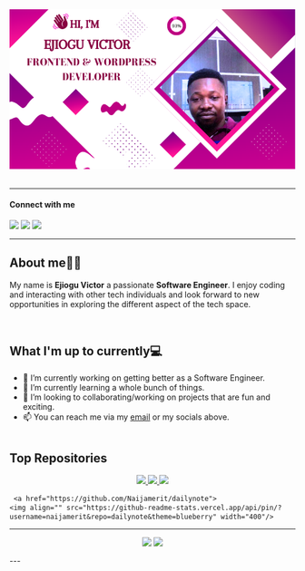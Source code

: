 <div align="center">
    <img max-width="800" src="assets/banner.png"/>
</div>
<br />

---

<h4> Connect with me </h4>

[![](https://img.shields.io/badge/-linkedin-0073B1?style=flat-square)](https://www.linkedin.com/in/ejioguvictor/)
[![](https://img.shields.io/badge/-twitter-1C9CEA?style=flat-square)](https://twitter.com/naijameritng)
[![](https://img.shields.io/badge/PORTFOLIO-CC6699?style=flat-square)](https://victorejiogu-portfolio.netlify.app/)

---

## About me:mage_man:

<p>
    My name is <strong>Ejiogu Victor</strong> a passionate <strong>Software Engineer</strong>. I enjoy coding and interacting with other tech individuals and look forward to new opportunities in exploring the different aspect of the tech space.
</p><br/>

## What I'm up to currently:computer:

-  🔭 I’m currently working on getting better as a Software Engineer.
-  🌱 I’m currently learning a whole bunch of things.
-  👯 I’m looking to collaborating/working on projects that are fun and exciting.
-  📫 You can reach me via my [email](mailto:victor.ejiogu@ust.edu.ng) or my socials above.
   <br/><br/>

## Top Repositories

<p align="center">
   <a href="https://naijamerit.github.io/myevaluation4/">
    <img align="" src="https://github-readme-stats.vercel.app/api/pin/?username=naijamerit&repo=myevaluation4&theme=blueberry" width="400"/>
   </a>

   <a href="https://github.com/Naijamerit/react-quiz">
    <img align="" src="https://github-readme-stats.vercel.app/api/pin/?username=naijamerit&repo=react-quiz&theme=blueberry" width="400"/>
   </a>

   <a href="https://github.com/Naijamerit/React-Search-Filter">
    <img align="" src="https://github-readme-stats.vercel.app/api/pin/?username=naijamerit&repo=React-Search-Filter&theme=blueberry" width="400"/>
   </a>
    
     <a href="https://github.com/Naijamerit/dailynote">
    <img align="" src="https://github-readme-stats.vercel.app/api/pin/?username=naijamerit&repo=dailynote&theme=blueberry" width="400"/>
   </a>

</p>

---
<p align="center">
    <img src="https://github-readme-stats.vercel.app/api?username=naijamerit&theme=blueberry&hide=stars&show_icons=true" width="400"/>
    <img src="https://github-readme-stats.vercel.app/api/top-langs/?username=naijamerit&theme=blueberry&layout=compact" width="400" />
</p>
---
